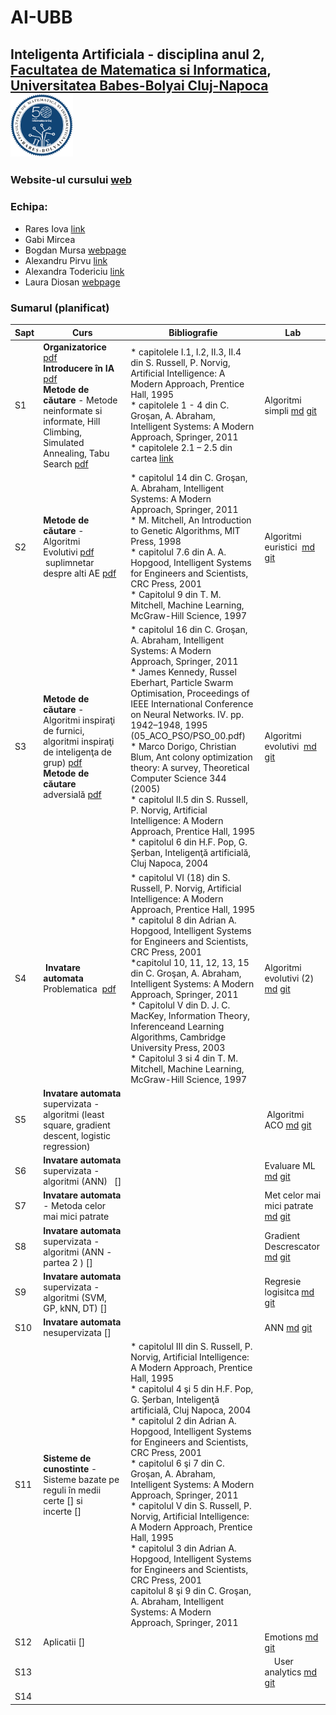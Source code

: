 # AI-UBB


## Inteligenta Artificiala - disciplina anul 2, [Facultatea de Matematica si Informatica](www.cs.ubbcluj.ro), [Universitatea Babes-Bolyai Cluj-Napoca](www.ubbcluj.ro) <img src="50info.png" width="100">

### Website-ul cursului [web](http://www.cs.ubbcluj.ro/~lauras/test/?page_id=1510)

### Echipa:


- Rares Iova [link](https://www.linkedin.com/in/rare%C8%99-iova-1b67b2139/?originalSubdomain=ro)
- Gabi Mircea
- Bogdan Mursa [webpage](https://sites.google.com/view/mursa-bogdan/)
- Alexandru Pirvu [link](https://www.linkedin.com/in/alexandru-pirvu-7a8b4191/)
- Alexandra Todericiu [link](https://www.linkedin.com/in/ioana-alexandra-todericiu/)
- Laura Diosan [webpage](www.cs.ubbcluj.ro/~lauras)


### Sumarul (planificat)



| Sapt	| Curs	| Bibliografie |	Lab |
| --- | --- | --- | --- |
| S1 |	**Organizatorice** [pdf](https://github.com/lauradiosan/AI-UBB/tree/main/2021-2022/lectures/00_admin.pdf) <br>  **Introducere în IA** [pdf](https://github.com/lauradiosan/AI-UBB/tree/main/2021-2022/lectures/01_introAI.pdf)  <br>  **Metode de căutare** - Metode neinformate si informate, Hill Climbing, Simulated Annealing, Tabu Search [pdf](https://github.com/lauradiosan/AI-UBB/tree/main/2021-2022/lectures/01_search_uninformed.pdf) | * capitolele I.1, I.2, II.3, II.4 din S. Russell, P. Norvig, Artificial Intelligence: A Modern Approach, Prentice Hall, 1995 <br> * capitolele 1 - 4 din C. Groşan, A. Abraham, Intelligent Systems: A Modern Approach, Springer, 2011 <br> * capitolele 2.1 – 2.5 din cartea [link](http://www-g.eng.cam.ac.uk/mmg/teaching/artificialintelligence/) | Algoritmi simpli [md](https://github.com/lauradiosan/AI-UBB/blob/main/2021-2022/labs/lab01/AI-lab01.md) [git](https://classroom.github.com/a/Bstf3nuo) |
| S2 | **Metode de căutare** - Algoritmi Evolutivi [pdf](https://github.com/lauradiosan/AI-UBB/tree/main/2021-2022/lectures/02_localSearch_EA.pdf)<br> suplimnetar despre alti AE [pdf](https://github.com/lauradiosan/AI-UBB/tree/main/2021-2022/lectures/02_localSearch_EA_suplim.pdf) | * capitolul 14 din C. Groşan, A. Abraham, Intelligent Systems: A Modern Approach, Springer, 2011 <br> * M. Mitchell, An Introduction to Genetic Algorithms, MIT Press, 1998 <br> * capitolul 7.6 din A. A. Hopgood, Intelligent Systems for Engineers and Scientists, CRC Press, 2001 <br> * Capitolul 9 din T. M. Mitchell, Machine Learning, McGraw-Hill Science, 1997 | Algoritmi euristici  [md](ttps://github.com/lauradiosan/AI-UBB/blob/main/2021-2022/labs/lab02/AI-lab02.md) [git](https://classroom.github.com/a/JhGfCuun) |
| S3 | **Metode de căutare** - Algoritmi inspiraţi de furnici, algoritmi inspiraţi de inteligenţa de grup) [pdf](https://github.com/lauradiosan/AI-UBB/tree/main/2021-2022/lectures/03_localSearch_PSO_ACO.pdf) <br> **Metode de căutare** adversială [pdf](https://github.com/lauradiosan/AI-UBB/tree/main/2021-2022/lectures/03_Adversial_search.pdf) | * capitolul 16 din C. Groşan, A. Abraham, Intelligent Systems: A Modern Approach, Springer, 2011 <br> * James Kennedy, Russel Eberhart, Particle Swarm Optimisation, Proceedings of IEEE International Conference on Neural Networks. IV. pp. 1942–1948, 1995 (05_ACO_PSO/PSO_00.pdf) <br> * Marco Dorigo, Christian Blum, Ant colony optimization theory: A survey, Theoretical Computer Science 344 (2005) <br> * capitolul II.5 din S. Russell, P. Norvig, Artificial Intelligence: A Modern Approach, Prentice Hall, 1995 <br> * capitolul 6 din H.F. Pop, G. Şerban, Inteligenţă artificială, Cluj Napoca, 2004 | Algoritmi evolutivi  [md](https://github.com/lauradiosan/AI-UBB/blob/main/2021-2022/labs/lab03/AI-lab03.md) [git](https://classroom.github.com/a/m1yEbDQs) |
| S4 | **Invatare automata** <br> Problematica  [pdf](https://github.com/lauradiosan/AI-UBB/tree/main/2021-2022/lectures/04_ML_intro.pdf)	| * capitolul VI (18) din S. Russell, P. Norvig, Artificial Intelligence: A Modern Approach, Prentice Hall, 1995 <br> * capitolul 8 din Adrian A. Hopgood, Intelligent Systems for Engineers and Scientists, CRC Press, 2001 <br> *capitolul 10, 11, 12, 13, 15 din C. Groşan, A. Abraham, Intelligent Systems: A Modern Approach, Springer, 2011 <br> * Capitolul V din D. J. C. MacKey, Information Theory, Inferenceand Learning Algorithms, Cambridge University Press, 2003 <br> * Capitolul 3 si 4 din T. M. Mitchell, Machine Learning, McGraw-Hill Science, 1997 | Algoritmi evolutivi (2) [md](https://github.com/lauradiosan/AI-UBB/blob/main/2021-2022/labs/lab04/AI-lab04.md) [git](https://classroom.github.com/a/aHNhYlpl) |
| S5 | **Invatare automata** supervizata - algoritmi (least square, gradient descent, logistic regression)   | |	 Algoritmi ACO  [md](https://github.com/lauradiosan/AI-UBB/blob/main/2021-2022/labs/lab05/AI-lab05.md) [git](https://classroom.github.com/a/xnwXrU8r)|
| S6 |	**Invatare automata** supervizata - algoritmi (ANN)   [] | | Evaluare ML [md](https://github.com/lauradiosan/AI-UBB/blob/main/2021-2022/labs/lab06/AI-lab06.md) [git](https://classroom.github.com/a/1ol-j7tm)|
| S7 | **Invatare automata** - Metoda celor mai mici patrate | | Met celor mai mici patrate [md](https://github.com/lauradiosan/AI-UBB/blob/main/2021-2022/labs/lab07/AI-lab07.md) [git](https://classroom.github.com/a/rXZHECJv)|
| S8 | **Invatare automata** supervizata - algoritmi (ANN - partea 2 ) []	| |  Gradient Descrescator [md](https://github.com/lauradiosan/AI-UBB/blob/main/2021-2022/labs/lab08/AI-lab08.md) [git](https://classroom.github.com/a/BAWXnxk2)|
| S9 | **Invatare automata** supervizata - algoritmi (SVM, GP, kNN, DT) []	| | Regresie logisitca [md](https://github.com/lauradiosan/AI-UBB/blob/main/2021-2022/labs/lab09/AI-lab09.md) [git](https://classroom.github.com/a/B-B3PGBk) |
| S10 |	**Invatare automata** nesupervizata []	| | ANN [md](https://github.com/lauradiosan/AI-UBB/blob/main/2021-2022/labs/lab10/AI-lab10.md) [git](https://classroom.github.com/a/jC1ijI4j)|
| S11 | **Sisteme de cunostinte** - Sisteme bazate pe reguli în medii certe [] si incerte [] | * capitolul III din S. Russell, P. Norvig, Artificial Intelligence: A Modern Approach, Prentice Hall, 1995 <br> * capitolul 4 şi 5 din H.F. Pop, G. Şerban, Inteligenţă artificială, Cluj Napoca, 2004 <br> * capitolul 2 din Adrian A. Hopgood, Intelligent Systems for Engineers and Scientists, CRC Press, 2001 <br> * capitolul 6 şi 7 din C. Groşan, A. Abraham, Intelligent Systems: A Modern Approach, Springer, 2011 <br> * capitolul V din S. Russell, P. Norvig, Artificial Intelligence: A Modern Approach, Prentice Hall, 1995 <br> * capitolul 3 din Adrian A. Hopgood, Intelligent Systems for Engineers and Scientists, CRC Press, 2001 <br> capitolul 8 şi 9 din C. Groşan, A. Abraham, Intelligent Systems: A Modern Approach, Springer, 2011 | | kMeans [md](https://github.com/lauradiosan/AI-UBB/blob/main/2021-2022/labs/lab11/AI-lab11.md) [git](https://classroom.github.com/a/XKECbeuw)|
| S12 | Aplicatii [] | |	Emotions [md](https://github.com/lauradiosan/AI-UBB/blob/main/2021-2022/labs/lab12/AI-lab12.md) [git](https://classroom.github.com/a/bgUaRVd0)|
| S13 | | |	 	 	User analytics [md](https://github.com/lauradiosan/AI-UBB/blob/main/2021-2022/labs/lab13/AI-lab13.md) [git](https://classroom.github.com/a/rtGCa7fT)|
|S14 | | | |
	 	 	 
 

